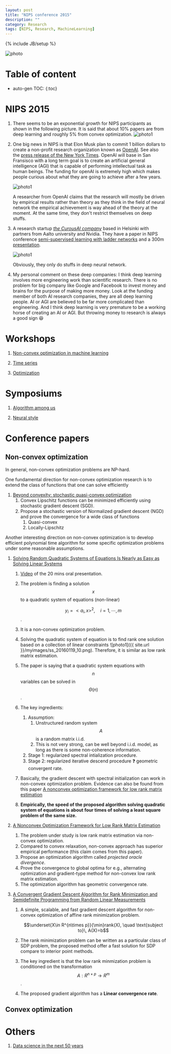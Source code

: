 ```yaml
---
layout: post
title: "NIPS conference 2015"
description: ""
category: Research
tags: [NIPS, Research, MachineLearning]
---
```

{% include JB/setup %}
<script type="text/javascript"
 src="http://cdn.mathjax.org/mathjax/latest/MathJax.js?config=TeX-AMS-MML_HTMLorMML">
</script>
 


![photo]({{site.url}}/myimages/ss_20160119_9.jpg)



# Table of content
* auto-gen TOC:
{:toc}

# NIPS 2015

1. There seems to be an exponential growth for NIPS participants as shown in the following picture. It is said that about 10% papers are from deep learning and roughly 5% from convex optimization.
   ![photo1]({{site.url}}/myimages/ss_20160119_6.png)

1. One big news in NIPS is that Elon Musk plan to commit 1 billion dollars to create a non-profit research organization known as [OpenAI](https://openai.com/blog/introducing-openai/). See also the [press release of the New York Times](http://www.nytimes.com/2015/12/12/science/artificial-intelligence-research-center-is-founded-by-silicon-valley-investors.html?hpw&rref=technology&action=click&pgtype=Homepage&module=well-region&region=bottom-well&WT.nav=bottom-well&_r=1). OpenAI will base in San Fransisco with a long term goal is to create an artificial general intelligence (AGI) that is capable of performing intellectual task as human beings. The funding for openAI is extremely high which makes people curious about what they are going to achieve after a few years.

   ![photo1]({{site.url}}/myimages/ss_20160119_8.png)

   A researcher from OpenAI claims that the research will mostly be driven by empirical results rather than theory as they think in the field of neural network the empirical achievement is way ahead of the theory at the moment. At the same time, they don't restrict themselves on deep stuffs. 

1. A research startup [_the CurousAI company_](http://www.thecuriousaicompany.com/about/) based in Helsinki with partners from Aalto university and Nvidia. They have a paper in NIPS conference [semi-supervised learning with ladder networks](http://arxiv.org/abs/1507.02672) and a 300m [presentation](https://drive.google.com/file/d/0B5vNRvFfWLV9TjEteW4tYXJ4UWs/view?usp=sharing).

   ![photo1]({{site.url}}/myimages/ss_20160119_7.png)

   Obviously, they only do stuffs in deep neural network.

1. My personal comment on these deep companies: I think deep learning involves more engineering work than scientific research. There is no problem for big company like Google and Facebook to invest money and brains for the purpose of making more money. Look at the funding member of both AI research companies, they are all deep learning people. AI or AGI are believed to be far more complicated than engineering. And I think deep learning is very premature to be a working horse of creating an AI or AGI. But throwing money to research is always a good sign :laughing:

# Workshops

1. [Non-convex optimization in machine learning]({{site.url}}/research/2015/12/26/notes-from-nips-2015-workshop-of-non-convex-optimization-in-machine-learning/)

1. [Time series]({{site.url}}/research/2015/12/25/notes-from-nips-time-series-workshop-2015/)

1. [Optimization]({{site.url}}/research/2016/01/19/cool-stuff-in-nips-2015-workshop---optimization/)

# Symposiums

1. [Algorithm among us]({{site.url}}/research/2016/01/19/cool-stuff-in-nips-2015-symposium-algorithm-among-us/)

1. [Neural style]({{site.url}}/research/2016/01/05/cool-thing-in-nips-2016---neural-style/)


# Conference papers

## Non-convex optimization

In general, non-convex optimization problems are NP-hard. 

One fundamental direction for non-convex optimization research is to extend the class of functions that one can solve efficiently

1. [Beyond convexity: stochastic quasi-convex optimization](https://papers.nips.cc/paper/5718-beyond-convexity-stochastic-quasi-convex-optimization)
   1. Convex Lipschitz functions can be minimized efficiently using stochastic gradient descent (SGD).
   1. Propose a stochastic version of Normalized gradient descent (NGD) and prove the convergence for a wide class of functions
      1. Quasi-convex
      1. Locally-Lipschitz

Another interesting direction on non-convex optimization is to develop efficient polynomial time algorithm for some specific optimization problems under some reasonable assumptions.

1. [Solving Random Quadratic Systems of Equations Is Nearly as Easy as Solving Linear Systems](https://papers.nips.cc/paper/5743-solving-random-quadratic-systems-of-equations-is-nearly-as-easy-as-solving-linear-systems)

   1. [Video](http://research.microsoft.com/apps/video/?id=259586) of the 20 mins oral presentation.
   1. The problem is finding a solution $$x$$ to a quadratic system of equations (non-linear)
         
         $$y_i = <a_i,x>^2,\quad i=1,\cdots, m$$.
   1. It is a non-convex optimization problem.
   1. Solving the quadratic system of equation is to find rank one solution based on a collection of linear constraints
      ![photo1]({{ site.url }}/myimages/ss_20160119_10.png).
      Therefore, it is similar as low rank matrix estimation.
   1. The paper is saying that a quadratic system equations with $$n$$ variables can be solved in $$\Theta(n)$$.
   1. The key ingredients:
      1. Assumption: 
         1. Unstructured random system $$A$$ is a random matrix i.i.d.
         1. This is not very strong, can be well beyond i.i.d. model, as long as there is some non-coherence information.
      1. Stage 1: regularized spectral intialization procedure.
      1. Stage 2: regularized iterative descend procedure :question: geometric convergent rate.
   1. Basically, the gradient descent with spectral initialization can work in non-convex optimization problem. Evidence can also be found from this paper [A nonconvex optimization framework for low rank matrix estimation](https://papers.nips.cc/paper/5733-a-nonconvex-optimization-framework-for-low-rank-matrix-estimation)
   1. **Empirically, the speed of the proposed algorithm solving quadratic system of equations is about four times of solving a least square problem of the same size.**

1. [A Nonconvex Optimization Framework for Low Rank Matrix Estimation](https://papers.nips.cc/paper/5733-a-nonconvex-optimization-framework-for-low-rank-matrix-estimation)
   1. The problem under study is low rank matrix estimation via non-convex optimization.
   1. Compared to convex relaxation, non-convex approach has superior empirical performance (this claim comes from this paper).
   1. Propose an optimization algorithm called _projected oracle divergence_.
   1. Prove the convergence to global optima for e.g., alternating optimization and gradient-type method for non-convex low rank matrix estimation.
   1. The optimization algorithm has geometric convergence rate.

1. [A Convergent Gradient Descent Algorithm for Rank Minimization and Semidefinite Programming from Random Linear Measurements](https://papers.nips.cc/paper/5830-a-convergent-gradient-descent-algorithm-for-rank-minimization-and-semidefinite-programming-from-random-linear-measurements)
   1. A simple, scalable, and fast gradient descent algorithm for non-convex optimization of affine rank minimization problem.

      $$\underset{X\in R^{n\times p}}{\min}rank(X), \quad \text{subject to}\, A(X)=b$$
   1. The rank minimization problem can be written as a particular class of SDP problem, the proposed method offer a fast solution for SDP compare to interior point methods.
   1. The key ingredient is that the low rank minmization problem is conditioned on the transformation $$A:R^{n\times p}\rightarrow R^m$$.
   1. The proposed gradient algorithm has a **Linear convergence rate**.




## Convex optimization







# Others

1. [Data science in the next 50 years]({{site.url}}/research/2015/12/31/data-science-in-the-next-50-years/)
